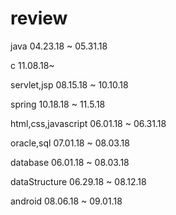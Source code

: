 # review
java
04.23.18 ~ 05.31.18

c
11.08.18~ 

servlet,jsp
08.15.18 ~ 10.10.18

spring
10.18.18 ~ 11.5.18

html,css,javascript
06.01.18 ~ 06.31.18

oracle,sql
07.01.18 ~ 08.03.18

database
06.01.18 ~ 08.03.18

dataStructure
06.29.18 ~ 08.12.18

android
08.06.18 ~ 09.01.18

